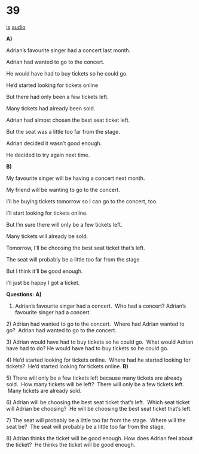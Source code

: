 # 39

[is](../is/story_39.md)
[audio](../audio/story_39.mp3)

**A)**

Adrian’s favourite singer had a concert last month.

Adrian had wanted to go to the concert.

He would have had to buy tickets so he could go.

He’d started looking for tickets online

But there had only been a few tickets left.

Many tickets had already been sold.

Adrian had almost chosen the best seat ticket left.

But the seat was a little too far from the stage.

Adrian decided it wasn’t good enough.

He decided to try again next time.

**B)**

My favourite singer will be having a concert next month.

My friend will be wanting to go to the concert.

I’ll be buying tickets tomorrow so I can go to the concert, too.

I’ll start looking for tickets online.

But I’m sure there will only be a few tickets left.

Many tickets will already be sold.

Tomorrow, I’ll be choosing the best seat ticket that’s left.

The seat will probably be a little too far from the stage

But I think it’ll be good enough.

I’ll just be happy I got a ticket.

**Questions:**
**A)**
1) Adrian’s favourite singer had a concert.  Who had a concert?
Adrian’s favourite singer had a concert.

2\) Adrian had wanted to go to the concert.  Where had Adrian wanted to
go?  Adrian had wanted to go to the concert.

3\) Adrian would have had to buy tickets so he could go.  What would
Adrian have had to do? He would have had to buy tickets so he could go.

4\) He’d started looking for tickets online.  Where had he started
looking for tickets?  He’d started looking for tickets online.
**B)**

5\) There will only be a few tickets left because many tickets are
already sold.  How many tickets will be left?  There will only be a few
tickets left.  Many tickets are already sold.

6\) Adrian will be choosing the best seat ticket that’s left.  Which
seat ticket will Adrian be choosing?  He will be choosing the best seat
ticket that’s left.

7\) The seat will probably be a little too far from the stage.  Where
will the seat be?  The seat will probably be a little too far from the
stage.

8\) Adrian thinks the ticket will be good enough. How does Adrian feel
about the ticket?  He thinks the ticket will be good enough.
